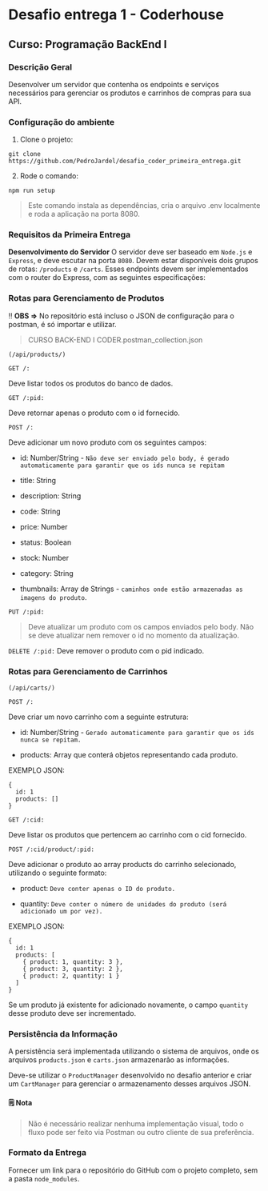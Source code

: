 # Desafio entrega 1 - Coderhouse

## Curso: Programação BackEnd I

### Descrição Geral

Desenvolver um servidor que contenha os endpoints e serviços necessários para gerenciar os produtos e carrinhos de compras para sua API.

### Configuração do ambiente

1. Clone o projeto:
```
git clone https://github.com/PedroJardel/desafio_coder_primeira_entrega.git
```

2. Rode o comando:
```
npm run setup
```
> Este comando instala as dependências, cria o arquivo .env localmente e roda a aplicação na porta 8080.

### Requisitos da Primeira Entrega

**Desenvolvimento do Servidor**
O servidor deve ser baseado em ``Node.js`` e ``Express``, e deve escutar na porta ``8080``. Devem estar disponíveis dois grupos de rotas: ``/products`` e ``/carts``. 
Esses endpoints devem ser implementados com o router do Express, com as seguintes especificações:

### Rotas para Gerenciamento de Produtos

‼️ **OBS =>** No repositório está incluso o JSON de configuração para o postman, é só importar e utilizar.
> CURSO BACK-END I CODER.postman_collection.json

``(/api/products/)``

``GET /:``

Deve listar todos os produtos do banco de dados.

``GET /:pid:``

Deve retornar apenas o produto com o id fornecido.

``POST /:``

Deve adicionar um novo produto com os seguintes campos:

* id: Number/String - ``Não deve ser enviado pelo body, é gerado automaticamente para garantir que os ids nunca se repitam``

* title: String

* description: String

* code: String

* price: Number

* status: Boolean

* stock: Number

* category: String

* thumbnails: Array de Strings - ``caminhos onde estão armazenadas as imagens do produto``.

``PUT /:pid:``
> Deve atualizar um produto com os campos enviados pelo body. Não se deve atualizar nem remover o id no momento da atualização.

``DELETE /:pid:``
Deve remover o produto com o pid indicado. 

### Rotas para Gerenciamento de Carrinhos 

``(/api/carts/)``

``POST /:``

Deve criar um novo carrinho com a seguinte estrutura:
* id: Number/String - ``Gerado automaticamente para garantir que os ids nunca se repitam.``

* products: Array que conterá objetos representando cada produto.

EXEMPLO JSON:
```
{
  id: 1
  products: []
}
```

``GET /:cid:``

Deve listar os produtos que pertencem ao carrinho com o cid fornecido.

``POST /:cid/product/:pid:``

Deve adicionar o produto ao array products do carrinho selecionado, utilizando o seguinte formato:

* product: ``Deve conter apenas o ID do produto.``

* quantity: ``Deve conter o número de unidades do produto (será adicionado um por vez).``

EXEMPLO JSON:
```
{
  id: 1
  products: [
    { product: 1, quantity: 3 },
    { product: 3, quantity: 2 },
    { product: 2, quantity: 1 }
  ]
}
```

Se um produto já existente for adicionado novamente, o campo ``quantity`` desse produto deve ser incrementado. 

### Persistência da Informação

A persistência será implementada utilizando o sistema de arquivos, onde os arquivos ``products.json`` e ``carts.json`` armazenarão as informações.

Deve-se utilizar o ``ProductManager`` desenvolvido no desafio anterior e criar um ``CartManager`` para gerenciar o armazenamento desses arquivos JSON.

#### **🗒️ Nota** 
> Não é necessário realizar nenhuma implementação visual, todo o fluxo pode ser feito via Postman ou outro cliente de sua preferência.

### Formato da Entrega

Fornecer um link para o repositório do GitHub com o projeto completo, sem a pasta ``node_modules``.
